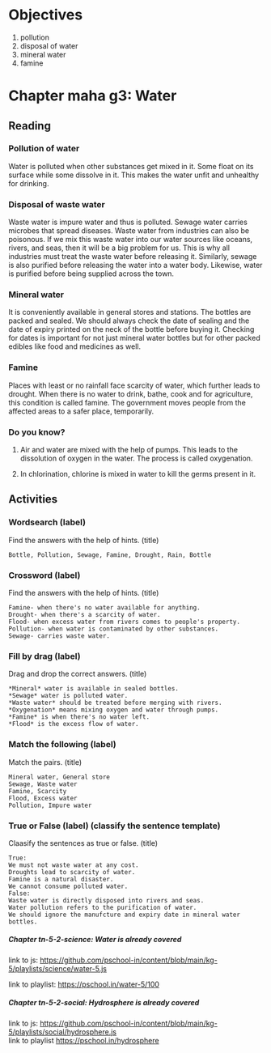 # Objectives

1. pollution
2. disposal of water
3. mineral water
4. famine

# Chapter maha g3: Water
## Reading
### Pollution of water
Water is polluted when other substances get mixed in it. Some float on its surface while some dissolve in it. This makes the water unfit and unhealthy for drinking.
### Disposal of waste water
Waste water is impure water and thus is polluted. Sewage water carries microbes that spread diseases. Waste water from industries can also be poisonous. If we mix this waste water into our water sources like oceans, rivers, and seas, then it will be a big problem for us.
This is why all industries must treat the waste water before releasing it. Similarly, sewage is also purified before releasing the water into a water body. Likewise, water is purified before being supplied across the town.
### Mineral water
It is conveniently available in general stores and stations. The bottles are packed and sealed. We should always check the date of sealing and the date of expiry printed on the neck of the bottle before buying it.
Checking for dates is important for not just mineral water bottles but for other packed edibles like food and medicines as well.
### Famine
Places with least or no rainfall face scarcity of water, which further leads to drought. 
When there is no water to drink, bathe, cook and for agriculture, this condition is called famine.
The government moves people from the affected areas to a safer place, temporarily.
### Do you know?
1. Air and water are mixed with the help of pumps. This leads to the dissolution of oxygen in the water. The process is called oxygenation.

2. In chlorination, chlorine is mixed in water to kill the germs present in it.
## Activities
### Wordsearch (label)
Find the answers with the help of hints. (title)
```
Bottle, Pollution, Sewage, Famine, Drought, Rain, Bottle
```
### Crossword (label)
Find the answers with the help of hints. (title)
```
Famine- when there's no water available for anything.
Drought- when there's a scarcity of water.
Flood- when excess water from rivers comes to people's property.
Pollution- when water is contaminated by other substances.
Sewage- carries waste water.
```
### Fill by drag (label)
Drag and drop the correct answers. (title)
```
*Mineral* water is available in sealed bottles.
*Sewage* water is polluted water.
*Waste water* should be treated before merging with rivers.
*Oxygenation* means mixing oxygen and water through pumps.
*Famine* is when there's no water left.
*Flood* is the excess flow of water.
```
### Match the following (label)
Match the pairs. (title)
```
Mineral water, General store
Sewage, Waste water
Famine, Scarcity
Flood, Excess water
Pollution, Impure water
```
### True or False (label) (classify the sentence template)
Claasify the sentences as true or false. (title)
```
True:
We must not waste water at any cost.
Droughts lead to scarcity of water.
Famine is a natural disaster.
We cannot consume polluted water.
False:
Waste water is directly disposed into rivers and seas.
Water pollution refers to the purification of water.
We should ignore the manufcture and expiry date in mineral water bottles.
```

##### Chapter tn-5-2-science: Water is already covered
link to js: https://github.com/pschool-in/content/blob/main/kg-5/playlists/science/water-5.js 

link to playlist: https://pschool.in/water-5/100

##### Chapter tn-5-2-social: Hydrosphere is already covered
link to js: https://github.com/pschool-in/content/blob/main/kg-5/playlists/social/hydrosphere.js  
link to playlist https://pschool.in/hydrosphere
